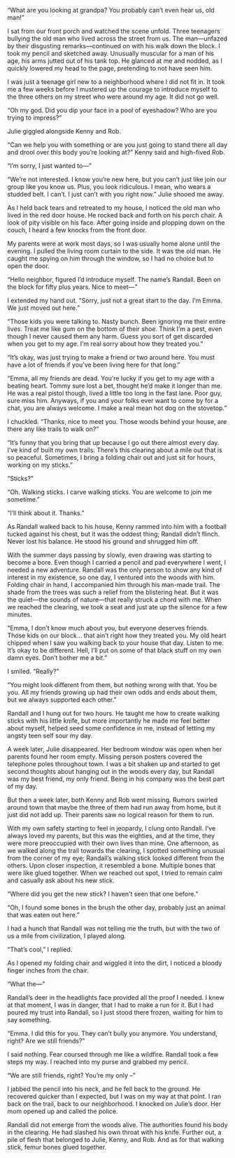 “What are you looking at grandpa? You probably can’t even hear us, old man!”

I sat from our front porch and watched the scene unfold. Three teenagers bullying the old man who lived across the street from us. The man—unfazed by their disgusting remarks—continued on with his walk down the block. I took my pencil and sketched away. Unusually muscular for a man of his age, his arms jutted out of his tank top. He glanced at me and nodded, as I quickly lowered my head to the page, pretending to not have seen him.

I was just a teenage girl new to a neighborhood where I did not fit in. It took me a few weeks before I mustered up the courage to introduce myself to the three others on my street who were around my age. It did not go well.

“Oh my god. Did you dip your face in a pool of eyeshadow? Who are you trying to impress?”

Julie giggled alongside Kenny and Rob.

“Can we help you with something or are you just going to stand there all day and drool over this body you’re looking at?” Kenny said and high-fived Rob.

“I’m sorry, I just wanted to—” 

“We’re not interested. I know you’re new here, but you can’t just like join our group like you know us. Plus, you look ridiculous. I mean, who wears a studded belt. I can’t. I just can’t with you right now.” Julie shooed me away.

As I held back tears and retreated to my house, I noticed the old man who lived in the red door house. He rocked back and forth on his porch chair. A look of pity visible on his face. After going inside and plopping down on the couch, I heard a few knocks from the front door.

My parents were at work most days, so I was usually home alone until the evening. I pulled the living room curtain to the side. It was the old man. He caught me spying on him through the window, so I had no choice but to open the door.

“Hello neighbor, figured I’d introduce myself. The name’s Randall. Been on the block for fifty plus years. Nice to meet—”

I extended my hand out. “Sorry, just not a great start to the day. I’m Emma. We just moved out here.”

“Those kids you were talking to. Nasty bunch. Been ignoring me their entire lives. Treat me like gum on the bottom of their shoe. Think I’m a pest, even though I never caused them any harm. Guess you sort of get discarded when you get to my age. I’m real sorry about how they treated you.”

“It’s okay, was just trying to make a friend or two around here. You must have a lot of friends if you’ve been living here for that long.”

“Emma, all my friends are dead. You’re lucky if you get to my age with a beating heart. Tommy sure lost a bet, thought he’d make it longer than me. He was a real pistol though, lived a little too long in the fast lane. Poor guy, sure miss him. Anyways, if you and your folks ever want to come by for a chat, you are always welcome. I make a real mean hot dog on the stovetop.”

I chuckled. “Thanks, nice to meet you. Those woods behind your house, are there any like trails to walk on?”

“It’s funny that you bring that up because I go out there almost every day. I’ve kind of built my own trails. There’s this clearing about a mile out that is so peaceful. Sometimes, I bring a folding chair out and just sit for hours, working on my sticks.”

“Sticks?”

“Oh. Walking sticks. I carve walking sticks. You are welcome to join me sometime.”

“I’ll think about it. Thanks.”

As Randall walked back to his house, Kenny rammed into him with a football tucked against his chest, but it was the oddest thing; Randall didn’t flinch. Never lost his balance. He stood his ground and shrugged him off.

With the summer days passing by slowly, even drawing was starting to become a bore. Even though I carried a pencil and pad everywhere I went, I needed a new adventure. Randall was the only person to show any kind of interest in my existence, so one day, I ventured into the woods with him. Folding chair in hand, I accompanied him through his man-made trail. The shade from the trees was such a relief from the blistering heat. But it was the quiet—the sounds of nature—that really struck a chord with me. When we reached the clearing, we took a seat and just ate up the silence for a few minutes.

“Emma, I don’t know much about you, but everyone deserves friends. Those kids on our block… that ain’t right how they treated you. My old heart chipped when I saw you walking back to your house that day. Listen to me. It’s okay to be different. Hell, I’ll put on some of that black stuff on my own damn eyes. Don’t bother me a bit.”

I smiled. “Really?”

“You might look different from them, but nothing wrong with that. You be you. All my friends growing up had their own odds and ends about them, but we always supported each other.”

Randall and I hung out for two hours. He taught me how to create walking sticks with his little knife, but more importantly he made me feel better about myself, helped seed some confidence in me, instead of letting my angsty teen self sour my day.

A week later, Julie disappeared. Her bedroom window was open when her parents found her room empty. Missing person posters covered the telephone poles throughout town. I was a bit shaken up and started to get second thoughts about hanging out in the woods every day, but Randall was my best friend, my only friend. Being in his company was the best part of my day.

But then a week later, both Kenny and Rob went missing. Rumors swirled around town that maybe the three of them had run away from home, but it just did not add up. Their parents saw no logical reason for them to run.

With my own safety starting to feel in jeopardy, I clung onto Randall. I’ve always loved my parents, but this was the eighties, and at the time, they were more preoccupied with their own lives than mine. One afternoon, as we walked along the trail towards the clearing, I spotted something unusual from the corner of my eye; Randall’s walking stick looked different from the others. Upon closer inspection, it resembled a bone. Multiple bones that were like glued together. When we reached out spot, I tried to remain calm and casually ask about his new stick.

“Where did you get the new stick? I haven’t seen that one before.”

“Oh, I found some bones in the brush the other day, probably just an animal that was eaten out here.”

I had a hunch that Randall was not telling me the truth, but with the two of us a mile from civilization, I played along.

“That’s cool,” I replied.

As I opened my folding chair and wiggled it into the dirt, I noticed a bloody finger inches from the chair.

“What the—”

Randall’s deer in the headlights face provided all the proof I needed. I knew at that moment, I was in danger, that I had to make a run for it. But I had poured my trust into Randall, so I just stood there frozen, waiting for him to say something.

“Emma. I did this for you. They can’t bully you anymore. You understand, right? Are we still friends?”

I said nothing. Fear coursed through me like a wildfire. Randall took a few steps my way. I reached into my purse and grabbed my pencil.

“We are still friends, right? You’re my only –”

I jabbed the pencil into his neck, and he fell back to the ground. He recovered quicker than I expected, but I was on my way at that point. I ran back on the trail, back to our neighborhood. I knocked on Julie’s door. Her mom opened up and called the police.

Randall did not emerge from the woods alive. The authorities found his body in the clearing. He had slashed his own throat with his knife. Further out, a pile of flesh that belonged to Julie, Kenny, and Rob. And as for that walking stick, femur bones glued together.